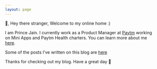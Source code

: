 ```yaml
---
layout: page
---
```


👋, Hey there stranger, Welcome to my online home :)

I am Prince Jain. I currently work as a Product Manager at [Paytm](https://www.paytm.com/) working on Mini Apps and Paytm Health charters. You can learn more about me <a href="{{ site.baseurl }}/about" aria-label="If you want to learn more about me"> here</a>.

Some of the posts I’ve written on this blog are <a href="{{ site.baseurl }}/blogs" aria-label="These are collection of my personal blogs"> here </a>

Thanks for checking out my blog. Have a great day 🤗

